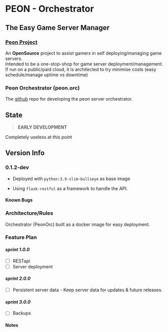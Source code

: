 # PEON - Orchestrator

## The Easy Game Server Manager

### [Peon Project](https://github.com/nox-noctua-consulting/peon)

An **OpenSource** project to assist gamers in self deploying/managing game servers.\
Intended to be a one-stop-shop for game server deployment/management.\
If run on a public/paid cloud, it is architected to try minimise costs (easy schedule/manage uptime vs downtime)

### Peon Orchestrator (peon.orc)

The [github](https://github.com/nox-noctua-consulting/peon-orc/) repo for developing the peon server orchestrator.

## State

> **EARLY DEVELOPMENT**

Completely useless at this point

## Version Info

### 0.1.2-dev

- Deployed with ``python:3.9-slim-bullseye`` as base image

- Using ``flask-restful`` as a framework to handle the API.

#### Known Bugs

### Architecture/Rules

Orchestrator (PeonOrc) built as a docker image for easy deployment.

### Feature Plan

#### *sprint 1.0.0*

- [ ] RESTapi
- [ ] Server deployment

#### *sprint 2.0.0*

- [ ] Persistent server data - Keep server data for updates & future releases.

#### *sprint 3.0.0*

- [ ] Backups

#### Notes
